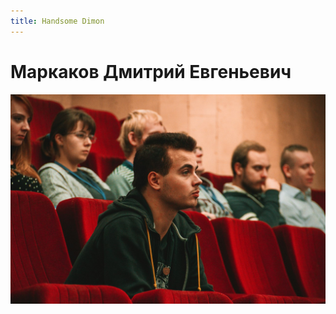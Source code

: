 ```yaml
---
title: Handsome Dimon
---
```



# Маркаков Дмитрий Евгеньевич

![MD](images/ROFLAN_EBALO.jpg "lul")
